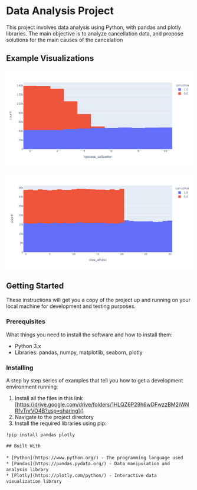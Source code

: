 # Data Analysis Project

This project involves data analysis using Python, with pandas and plotly libraries. The main objective is to analyze cancellation data, and propose solutions for the main causes of the cancelation

## Example Visualizations

![Example Plot](images/newplot.png)

![Another Plot](images/Anotherplot.png)

## Getting Started

These instructions will get you a copy of the project up and running on your local machine for development and testing purposes.

### Prerequisites

What things you need to install the software and how to install them:

- Python 3.x
- Libraries: pandas, numpy, matplotlib, seaborn, plotly

### Installing

A step by step series of examples that tell you how to get a development environment running:

1. Install all the files in this link [https://drive.google.com/drive/folders/1HLQZ6P29h6wDFwzzBM2iWNRfvTnrVO4B?usp=sharing]()
2. Navigate to the project directory
3. Install the required libraries using pip:

```
!pip install pandas plotly
```

```
## Built With

* [Python](https://www.python.org/) - The programming language used
* [Pandas](https://pandas.pydata.org/) - Data manipulation and analysis library
* [Plotly](https://plotly.com/python/) - Interactive data visualization library
```

